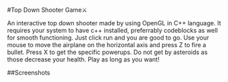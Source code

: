 #Top Down Shooter Game⚔



An interactive top down shooter made by using OpenGL in C++ language. It requires your system to have c++ installed, preferrably codeblocks as well for smooth functioning. 
Just click run and you are good to go.
Use your mouse to move the airplane on the horizontal axis and press Z to fire a bullet.
Press X to get the specific powerups.
Do not get by asteroids as those decrease your health.
Play as long as you want!

##Screenshots
